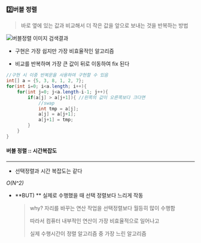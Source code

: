 ### 2️⃣버블 정렬

> 바로 옆에 있는 값과 비교해서 더 작은 값을 앞으로 보내는 것을 반복하는 방법

![버블정렬 이미지 검색결과](https://img1.daumcdn.net/thumb/R800x0/?scode=mtistory2&fname=https%3A%2F%2Ft1.daumcdn.net%2Fcfile%2Ftistory%2F275F9A4A545095BD01)

- 구현은 가장 쉽지만 가장 비효율적인 알고리즘

- 비교를 반복하며 가장 큰 값이 뒤로 이동하여 fix 된다

```java
//구현 시 이중 반복문을 사용하여 구현할 수 있음
int[] a = {5, 3, 8, 1, 2, 7};
for(int i=0; i<a.length; i++){
    for(int j=0; j<a.length-i-1; j++){ 
        if(a[j] > a[j+1]){ //왼쪽의 값이 오른쪽보다 크다면
            //swap
            int tmp = a[j];
            a[j] = a[j+1];
            a[j+1] = tmp;
        }
    }
}
```



#### 버블 정렬 :: 시간복잡도

---

- 선택정렬과 시간 복잡도는 같다

*O(N^2)*

- **BUT) ** 실제로 수행했을 때 선택 정렬보다 느리게 작동

  > why? 자리를 바꾸는 연산 작업을 선택정렬보다 월등히 많이 수행함 
  >
  > 따라서 컴퓨터 내부적인 연산이 가장 비효율적으로 일어나고 
  >
  > 실제 수행시간이 정렬 알고리즘 중 가장 느린 알고리즘

